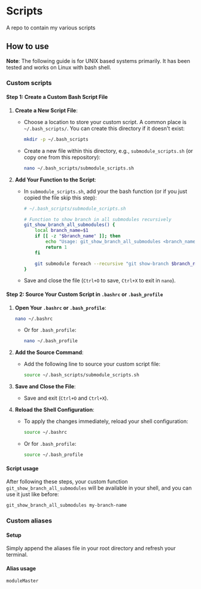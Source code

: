 # Scripts

A repo to contain my various scripts

## How to use

**Note**: The following guide is for UNIX based systems primarily. It has been tested and works on Linux with bash shell.

### Custom scripts

#### Step 1: Create a Custom Bash Script File

1. **Create a New Script File**:

   - Choose a location to store your custom script. A common place is `~/.bash_scripts/`. You can create this directory if it doesn't exist:

     ```bash
     mkdir -p ~/.bash_scripts
     ```

   - Create a new file within this directory, e.g., `submodule_scripts.sh` (or copy one from this repository):

     ```bash
     nano ~/.bash_scripts/submodule_scripts.sh
     ```

2. **Add Your Function to the Script**:

   - In `submodule_scripts.sh`, add your the bash function (or if you just copied the file skip this step):

     ```bash
     # ~/.bash_scripts/submodule_scripts.sh

     # Function to show branch in all submodules recursively
     git_show_branch_all_submodules() {
         local branch_name=$1
         if [[ -z "$branch_name" ]]; then
             echo "Usage: git_show_branch_all_submodules <branch_name>"
             return 1
         fi

         git submodule foreach --recursive "git show-branch $branch_name || :"
     }
     ```

   - Save and close the file (`Ctrl+O` to save, `Ctrl+X` to exit in `nano`).

#### Step 2: Source Your Custom Script in `.bashrc` or `.bash_profile`

1. **Open Your `.bashrc` or `.bash_profile`**:

   ```bash
   nano ~/.bashrc
   ```

   - Or for `.bash_profile`:

     ```bash
     nano ~/.bash_profile
     ```

2. **Add the Source Command**:

   - Add the following line to source your custom script file:

     ```bash
     source ~/.bash_scripts/submodule_scripts.sh
     ```

3. **Save and Close the File**:

   - Save and exit (`Ctrl+O` and `Ctrl+X`).

4. **Reload the Shell Configuration**:

   - To apply the changes immediately, reload your shell configuration:

     ```bash
     source ~/.bashrc
     ```

   - Or for `.bash_profile`:

     ```bash
     source ~/.bash_profile
     ```

#### Script usage

After following these steps, your custom function `git_show_branch_all_submodules` will be available in your shell, and you can use it just like before:

```bash
git_show_branch_all_submodules my-branch-name
```

### Custom aliases

#### Setup

Simply append the aliases file in your root directory and refresh your terminal.

#### Alias usage

```bash
moduleMaster
```
